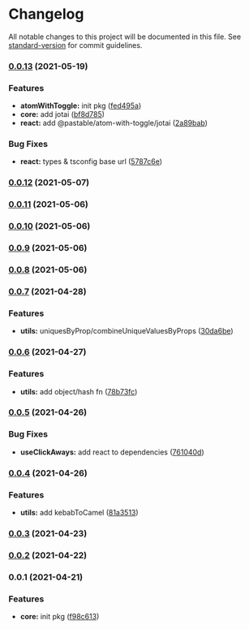 # Changelog

All notable changes to this project will be documented in this file. See [standard-version](https://github.com/conventional-changelog/standard-version) for commit guidelines.

### [0.0.13](https://github.com/astahmer/pastable/compare/@pastable/core@0.0.12...@pastable/core@0.0.13) (2021-05-19)


### Features

* **atomWithToggle:** init pkg ([fed495a](https://github.com/astahmer/pastable/commit/fed495a703ca775bfeefd63d1c4363658e7f1d3f))
* **core:** add jotai ([bf8d785](https://github.com/astahmer/pastable/commit/bf8d785f6a368927777e5c8b595fdadc354c6095))
* **react:** add @pastable/atom-with-toggle/jotai ([2a89bab](https://github.com/astahmer/pastable/commit/2a89babfd89bc8fe554e1edb190325fa1cc2edd6))


### Bug Fixes

* **react:** types & tsconfig base url ([5787c6e](https://github.com/astahmer/pastable/commit/5787c6ee23567c63f8b6d14f2bbe4f6c557118e7))

### [0.0.12](https://github.com/astahmer/pastable/compare/@pastable/core@0.0.11...@pastable/core@0.0.12) (2021-05-07)

### [0.0.11](https://github.com/astahmer/pastable/compare/@pastable/core@0.0.10...@pastable/core@0.0.11) (2021-05-06)

### [0.0.10](https://github.com/astahmer/pastable/compare/@pastable/core@0.0.9...@pastable/core@0.0.10) (2021-05-06)

### [0.0.9](https://github.com/astahmer/pastable/compare/@pastable/core@0.0.8...@pastable/core@0.0.9) (2021-05-06)

### [0.0.8](https://github.com/astahmer/pastable/compare/@pastable/core@0.0.7...@pastable/core@0.0.8) (2021-05-06)

### [0.0.7](https://github.com/astahmer/pastable/compare/@pastable/core@0.0.6...@pastable/core@0.0.7) (2021-04-28)


### Features

* **utils:** uniquesByProp/combineUniqueValuesByProps ([30da6be](https://github.com/astahmer/pastable/commit/30da6be2b51a8880577ba5fa92f268c7a50e59ed))

### [0.0.6](https://github.com/astahmer/pastable/compare/@pastable/core@0.0.5...@pastable/core@0.0.6) (2021-04-27)


### Features

* **utils:** add object/hash fn ([78b73fc](https://github.com/astahmer/pastable/commit/78b73fc88a16345daad17346a4f96dc5fe71fcef))

### [0.0.5](https://github.com/astahmer/pastable/compare/@pastable/core@0.0.4...@pastable/core@0.0.5) (2021-04-26)


### Bug Fixes

* **useClickAways:** add react to dependencies ([761040d](https://github.com/astahmer/pastable/commit/761040d6b347e39ad904735762425af7dabd65c6))

### [0.0.4](https://github.com/astahmer/pastable/compare/@pastable/core@0.0.3...@pastable/core@0.0.4) (2021-04-26)


### Features

* **utils:** add kebabToCamel ([81a3513](https://github.com/astahmer/pastable/commit/81a3513bb0e6575e32191b58604ea64671350fd4))

### [0.0.3](https://github.com/astahmer/pastable/compare/@pastable/core@0.0.2...@pastable/core@0.0.3) (2021-04-23)

### [0.0.2](https://github.com/astahmer/pastable/compare/@pastable/core@0.0.1...@pastable/core@0.0.2) (2021-04-22)

### 0.0.1 (2021-04-21)


### Features

* **core:** init pkg ([f98c613](https://github.com/astahmer/pastable/commit/f98c613bb7d02199c2be071701f0350738e42df1))

